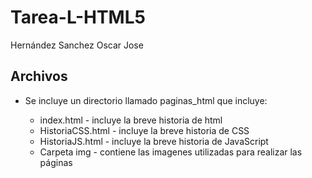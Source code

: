 # Tarea-L-HTML5
 Hernández Sanchez Oscar Jose

## Archivos
- Se incluye un directorio llamado paginas_html que incluye:

	- index.html - incluye la breve historia de html
	- HistoriaCSS.html - incluye la breve historia de CSS
	- HistoriaJS.html - incluye la breve historia de JavaScript
	- Carpeta img - contiene las imagenes utilizadas para realizar las páginas
	